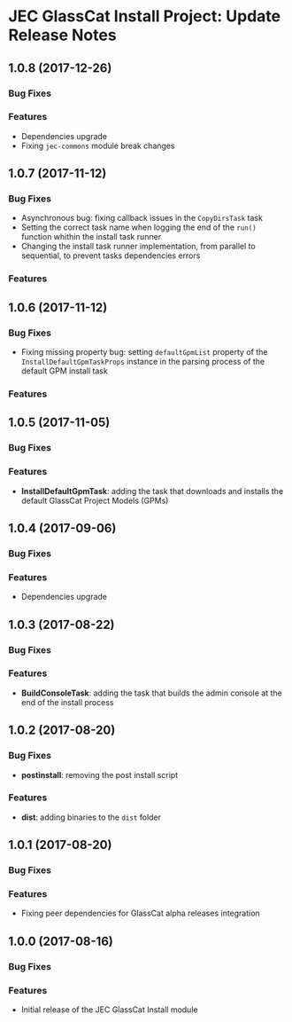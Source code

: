 # JEC GlassCat Install Project: Update Release Notes

<a name="jec-glasscat-install-1.0.8"></a>
## **1.0.8** (2017-12-26)

### Bug Fixes

### Features

- Dependencies upgrade
- Fixing `jec-commons` module break changes

<a name="jec-glasscat-install-1.0.7"></a>
## **1.0.7** (2017-11-12)

### Bug Fixes

- Asynchronous bug: fixing callback issues in the `CopyDirsTask` task
- Setting the correct task name when logging the end of the `run()` function whithin the install task runner
- Changing the install task runner implementation, from parallel to sequential, to prevent tasks dependencies errors

### Features

<a name="jec-glasscat-install-1.0.6"></a>
## **1.0.6** (2017-11-12)

### Bug Fixes

- Fixing missing property bug: setting `defaultGpmList` property of the `InstallDefaultGpmTaskProps` instance in the parsing process of the default GPM install task

### Features

<a name="jec-glasscat-install-1.0.5"></a>
## **1.0.5** (2017-11-05)

### Bug Fixes

### Features

- **InstallDefaultGpmTask**: adding the task that downloads and installs the default GlassCat Project Models (GPMs)

<a name="jec-glasscat-install-1.0.4"></a>
## **1.0.4** (2017-09-06)

### Bug Fixes

### Features

- Dependencies upgrade

<a name="jec-glasscat-install-1.0.3"></a>
## **1.0.3** (2017-08-22)

### Bug Fixes

### Features

- **BuildConsoleTask**: adding the task that builds the admin console at the end of the install process

<a name="jec-glasscat-install-1.0.2"></a>
## **1.0.2** (2017-08-20)

### Bug Fixes

- **postinstall**: removing the post install script

### Features

- **dist**: adding binaries to the `dist` folder

<a name="jec-glasscat-install-1.0.1"></a>
## **1.0.1** (2017-08-20)

### Bug Fixes

### Features

- Fixing peer dependencies for GlassCat alpha releases integration

<a name="jec-glasscat-install-1.0.0"></a>
## **1.0.0** (2017-08-16)

### Bug Fixes

### Features

- Initial release of the JEC GlassCat Install module